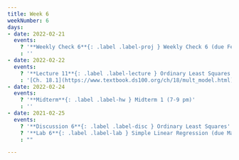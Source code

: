 ```yaml
---
title: Week 6
weekNumber: 6
days:
- date: 2022-02-21
  events:
    ? '**Weekly Check 6**{: .label .label-proj } Weekly Check 6 (due Feb 28)'
    : ''
- date: 2022-02-22
  events:
    ? '**Lecture 11**{: .label .label-lecture } Ordinary Least Squares'
    : '[Ch. 18.1](https://www.textbook.ds100.org/ch/18/mult_model.html)'
- date: 2022-02-24
  events:
    ? '**Midterm**{: .label .label-hw } Midterm 1 (7-9 pm)'
    : ''
- date: 2021-02-25
  events:
    ? '**Discussion 6**{: .label .label-disc } Ordinary Least Squares'
    ? '**Lab 6**{: .label .label-lab } Simple Linear Regression (due Mar 1)'
    : ""

---
```

